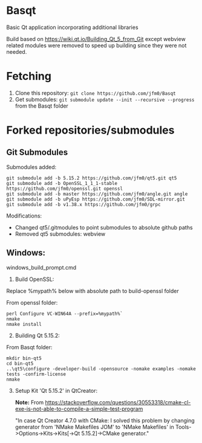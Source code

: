 # Basqt

Basic Qt application incorporating additional libraries

Build based on https://wiki.qt.io/Building_Qt_5_from_Git except webview related modules were removed to speed up building since they were not needed.

# Fetching

1. Clone this repository: `git clone https://github.com/jfm0/Basqt`
2. Get submodules: `git submodule update --init --recursive --progress` from the Basqt folder


# Forked repositories/submodules

## Git Submodules

Submodules added:
```
git submodule add -b 5.15.2 https://github.com/jfm0/qt5.git qt5
git submodule add -b OpenSSL_1_1_1-stable https://github.com/jfm0/openssl.git openssl
git submodule add -b master https://github.com/jfm0/angle.git angle
git submodule add -b uPyEsp https://github.com/jfm0/SDL-mirror.git
git submodule add -b v1.38.x https://github.com/jfm0/grpc

```

Modifications:

* Changed qt5/.gitmodules to point submodules to absolute github paths
* Removed qt5 submodules: webview

## Windows:

windows_build_prompt.cmd

1. Build OpenSSL:

Replace %mypath% below with absolute path to build-openssl folder

From openssl folder:
```
perl Configure VC-WIN64A --prefix=%mypath%`
nmake
nmake install
```

2. Building Qt 5.15.2:

From Basqt folder:
```
mkdir bin-qt5
cd bin-qt5
..\qt5\configure -developer-build -opensource -nomake examples -nomake tests -confirm-license 
nmake
```

3. Setup Kit 'Qt 5.15.2' in QtCreator:

    **Note:** From https://stackoverflow.com/questions/30553318/cmake-cl-exe-is-not-able-to-compile-a-simple-test-program

    "In case Qt Creator 4.7.0 with CMake: I solved this problem by changing generator from 'NMake Makefiles JOM' to 'NMake Makefiles' in Tools->Options->Kits->Kits[->Qt 5.15.2]->CMake generator."

